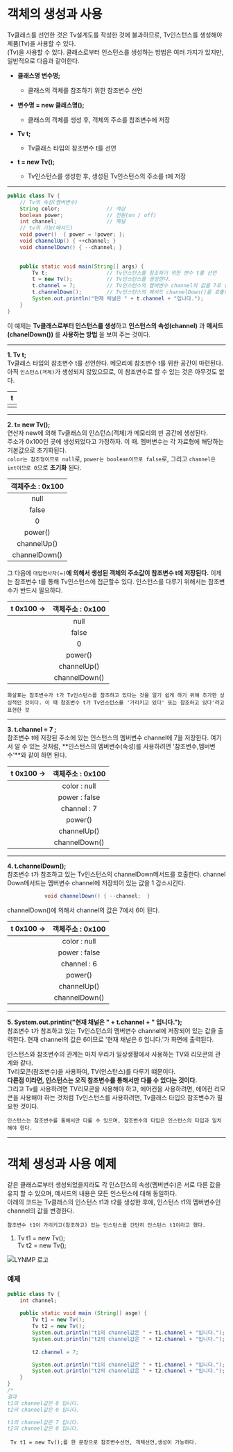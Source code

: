 # 객체의 생성과 사용

Tv클래스를 선언한 것은 Tv설계도를 작성한 것에 불과하므로, Tv인스턴스를 생성해야 제품(Tv)을 사용할 수 있다.<br>
(Tv)을 사용할 수 있다. 클래스로부터 인스턴스를 생성하는 방법은 여러 가지가 있지만, 일반적으로 다음과 같이한다.

* **클래스명 변수명;**
   * 클래스의 객체를 참조하기 위한 참조변수 선언

* **변수명 = new 클래스명();**
   * 클래스의 객체를 생성 후, 객체의 주소를 참조변수에 저장
   
* **Tv t;**
   * Tv클래스 타입의 참조변수 t를 선언  
* **t = new Tv();**
   * Tv인스턴스를 생성한 후, 생성된 Tv인스턴스의 주소를 t에 저장
---

```java
public class Tv {
	// Tv의 속성(멤버변수)
	String color;               // 색상
	boolean power;              // 전원(on / off)
	int channel;                // 채널
	// tv의 기능(메서드)
	void power()  { power = !power; };
	void channelUp() { ++channel; }
	void channelDown() { --channel; }

   
	public static void main(String[] args) {
		Tv t;                   // Tv인스턴스를 참조하기 위한 변수 t를 선언
		t = new Tv();           // Tv인스턴스를 생성한다.
		t.channel = 7;          // Tv인스턴스의 멤버변수 channel의 값을 7로 한다.
		t.channelDown();        // Tv인스턴스의 메서드 channelDown()을 호출한다.
		System.out.println("현재 채널은 " + t.channel + "입니다.");		
	}
}
```

이 예제는 **Tv클래스로부터 인스턴스를 생성**하고 **인스턴스의 속성(channel)** 과 **메서드(chanelDown())** 를 **사용하는 방법** 을 보여 주는 것이다. 

---

**1. Tv t;** <br>
Tv클래스 타입의 참조변수 t를 선언한다. 메모리에 참조변수 t를 위한 공간이 마련된다. 아직 `인스턴스(객체)`가 생성되지 않았으므로, 이 참조변수로 할 수 있는 것은 아무것도 없다.

|   t   |
| :---: |
|       |

---

**2. t= new Tv();**  <br>
연산자 new에 의해 Tv클래스의 인스턴스(객체)가 메모리의 빈 공간에 생성된다.<br>
주소가 0x100인 곳에 생성되었다고 가정하자. 이 때. 멤버변수는 각 자료형에 해당하는 기본값으로 초기화된다. <br>
`color는 참조형이므로 null`로, `power는 boolean이므로 false`로, 그리고 `channel은 int이므로 0`으로 **초기화** 된다. 

| 객체주소 : 0x100 |
| :--------------: |
|       null       |
|      false       |
|        0         |
|     power()      |
|   channelUp()    |
|  channelDown()   |

그 다음에 `대입연사자(=)`**에 의해서 생성된 객체의 주소값이 참조변수 t에 저장된다.**
이제는 참조변수 t를 통해 Tv인스턴스에 접근할수 있다. 인스턴스를 다루기 위해서는 참조변수가 반드시 필요하다.

| t 0x100 -> | 객체주소 : 0x100 |
| :--------- | :--------------: |
|            |       null       |
|            |      false       |
|            |        0         |
|            |     power()      |
|            |   channelUp()    |
|            |  channelDown()   |

`화살표는 참조변수가 t가 Tv인스턴스를 참조하고 있다는 것을 알기 쉽게 하기 위해 추가한 상싱적인 것이다. 이 때 참조변수 t가 Tv인스턴스를 '가리키고 있다' 또는 참조하고 있다'라고 표현한 것`

---

**3. t.channel = 7 ;** <br>
참조변수 t에 저장된 주소에 있는 인스턴스의 멤버변수 channel에 7을 저장한다. 여기서 알 수 있는 것처럼, **인스턴스의 멤버변수(속성)를 사용하려면 '참조변수,멤버변수'**와 같이 하면 된다.

| t 0x100 -> | 객체주소 : 0x100 |
| :--------- | :--------------: |
|            |   color : null   |
|            |  power : false   |
|            |   channel : 7    |
|            |     power()      |
|            |   channelUp()    |
|            |  channelDown()   |

---

**4. t.channelDown();** <br>
참조변수 t가 참조하고 있는 Tv인스턴스의 channelDown메서드를 호출한다. channel Down메서드는 멤버변수 channel에 저장되어 있는 값을 1 감소시킨다.

```java
            void channelDown() { --channel;  }
```

channelDown()에 의해서 channel의 값은 7에서 6이 된다.

| t 0x100 -> | 객체주소 : 0x100 |
| :--------- | :--------------: |
|            |   color : null   |
|            |  power : false   |
|            |   channel : 6    |
|            |     power()      |
|            |   channelUp()    |
|            |  channelDown()   |

---

**5. System.out.printin("현재 채널은 " + t.channel + " 입니다.");** <br>
참조변수 t가 참조하고 있는 Tv인스턴스의 멤버변수 channel에 저장되어 있는 값을 출력한다. 현재 channel의 값은 6이므로 '현재 채널은 6 입니다.'가 화면에 출력된다.

인스턴스와 참조변수의 관계는 마치 우리가 일상생활에서 사용하는 TV와 리모콘의 관계와 같다.
<br>
Tv리모콘(참조변수)을 사용하여, TV(인스턴스)를 다루기 떄문이다. <br>
**다른점 이라면, 인스턴스는 오직 참조변수를 통해서만 다룰 수 있다는 것이다.** <br>
그리고 Tv를 사용하려면 TV리모콘을 사용해야 하고, 에어컨을 사용하려면, 에어컨 리모콘을 사용해야 하는 것처럼 Tv인스턴스를 사용하려면, Tv클래스 타입으 참조변수가 필요한 것이다.

`인스턴스는 참조변수를 통해서만 다룰 수 있으며, 참조변수의 타입은 인스턴스의 타입과 일치해야 한다.`

---

# 객체 생성과 사용 예제

같은 클래스로부터 생성되었을지라도 각 인스턴스의 속성(멤버변수)은 서로 다른 값을 유지 할 수 있으며, 메서드의 내용은 모든 인스턴스에 대해 동일하다. <br>
아래의 코드는 Tv클래스의 인스턴스 t1과 t2를 생성한 후에, 인스턴스 t1의 멤버변수인 channel의 값을 변경한다.

`참조변수 t1이 가리키고(참조하고) 있는 인스턴스를 간단히 인스턴스 t1이라고 했다.`

1. Tv t1 = new Tv(); <br>
   Tv t2 = new Tv();

 
![LYNMP 로고](https://slidesplayer.org/slide/16624209/96/images/13/Java+2.4+%EC%9D%B8%EC%8A%A4%ED%84%B4%EC%8A%A4%EC%9D%98+%EC%83%9D%EC%84%B1%EA%B3%BC+%EC%82%AC%EC%9A%A9%283%2F4%29+%EC%A0%95%EC%84%9D+Tv+t1+%3D+new+Tv%28%29%3B+Tv+t2+%3D+new+Tv%28%29%3B.jpg "객체")

### 예제
```java
public class Tv {
	int channel;
	
	public static void main (String[] asge) {
		Tv t1 = new Tv();
		Tv t2 = new Tv();
		System.out.println("t1의 channel값은 " + t1.channel + "입니다.");
		System.out.println("t2의 channel값은 " + t2.channel + "입니다.");
		
		t2.channel = 7;

		System.out.println("t1의 channel값은 " + t1.channel + "입니다.");
		System.out.println("t2의 channel값은 " + t2.channel + "입니다.");	
	}
}
/*
결과
t1의 channel값은 0 입니다.
t2의 channel값은 0 입니다.

t1의 channel값은 7 입니다.
t2의 channel값은 0 입니다.
```
` Tv t1 = new Tv();를 한 문장으로 참조변수선언, 객체선언,생성이 가능하다.`
